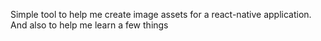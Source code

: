 Simple tool to help me create image assets for a react-native application.
And also to help me learn a few things
